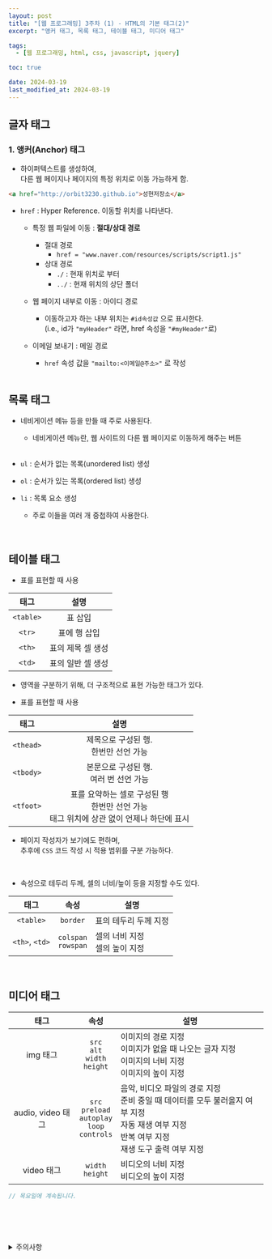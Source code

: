 ```yaml
---
layout: post
title: "[웹 프로그래밍] 3주차 (1) - HTML의 기본 태그(2)"
excerpt: "앵커 태그, 목록 태그, 테이블 태그, 미디어 태그"

tags:
  - [웹 프로그래밍, html, css, javascript, jquery]

toc: true

date: 2024-03-19
last_modified_at: 2024-03-19
---
```

## 글자 태그
### 1. 앵커(Anchor) 태그
- 하이퍼텍스트를 생성하여,  
다른 웹 페이지나 페이지의 특정 위치로 이동 가능하게 함.

```html
<a href="http://orbit3230.github.io">성현저장소</a>
```

- `href` : Hyper Reference. 이동할 위치를 나타낸다.
  - 특정 웹 파일에 이동 : **절대/상대 경로**
    - 절대 경로
      - `href = "www.naver.com/resources/scripts/script1.js"`
    - 상대 경로
      - `./` : 현재 위치로 부터
      - `../` : 현재 위치의 상단 폴더
  - 웹 페이지 내부로 이동 : 아이디 경로
    - 이동하고자 하는 내부 위치는 `#id속성값` 으로 표시한다.  
    (i.e., id가 `"myHeader"` 라면, href 속성을 `"#myHeader"`로)
  - 이메일 보내기 : 메일 경로
    - `href` 속성 값을 `"mailto:<이메일@주소>"` 로 작성  

    <br>

## 목록 태그
- 네비게이션 메뉴 등을 만들 때 주로 사용된다.  
  - 네비게이션 메뉴란, 웹 사이트의 다른 웹 페이지로 이동하게 해주는 버튼  
  <br>
- `ul` : 순서가 없는 목록(unordered list) 생성
- `ol` : 순서가 있는 목록(ordered list) 생성
- `li` : 목록 요소 생성

  - 주로 이들을 여러 개 중첩하여 사용한다.

<br>

## 테이블 태그
- 표를 표현할 때 사용

|태그|설명|
|:---:|:---:|
|`<table>`|표 삽입|
|`<tr>`|표에 행 삽입|
|`<th>`|표의 제목 셀 생성|
|`<td>`|표의 일반 셀 생성|

- 영역을 구분하기 위해, 더 구조적으로 표현 가능한 태그가 있다.  

- 표를 표현할 때 사용

|태그|설명|
|:---:|:---:|
|`<thead>`|제목으로 구성된 행.<br>한번만 선언 가능|
|`<tbody>`|본문으로 구성된 행.<br>여러 번 선언 가능|
|`<tfoot>`|표를 요약하는 셀로 구성된 행<br>한번만 선언 가능<br>태그 위치에 상관 없이 언제나 하단에 표시|

- 페이지 작성자가 보기에도 편하며,  
추후에 `CSS` 코드 작성 시 적용 범위를 구분 가능하다.

<br>

- 속성으로 테두리 두께, 셀의 너비/높이 등을 지정할 수도 있다.  

|태그|속성|설명
|:---:|:---:|---|
|`<table>`|`border`|표의 테두리 두께 지정|
|`<th>`, `<td>`|`colspan`<br>`rowspan`|셀의 너비 지정<br> 셀의 높이 지정|

<br>

## 미디어 태그

|태그|속성|설명|
|:---:|:---:|---|
|img 태그|`src`<br>`alt`<br>`width`<br>`height`|이미지의 경로 지정<br>이미지가 없을 때 나오는 글자 지정<br>이미지의 너비 지정<br>이미지의 높이 지정|
|audio, video 태그|`src`<br>`preload`<br>`autoplay`<br>`loop`<br>`controls`|음악, 비디오 파일의 경로 지정<br>준비 중일 때 데이터를 모두 불러올지 여부 지정<br>자동 재생 여부 지정<br>반복 여부 지정<br>재생 도구 출력 여부 지정|
|video 태그|`width`<br>`height`|비디오의 너비 지정<br>비디오의 높이 지정|

```java
// 목요일에 계속됩니다.
```

<br>
<br>
<br>
<br>
<details>
<summary>주의사항</summary>
<div markdown="1">

이 포스팅은 강원대학교 김아욱 교수님의 웹 프로그래밍 수업을 들으며 내용을 정리 한 것입니다.  
수업 내용에 대한 저작권은 교수님께 있으니,  
다른 곳으로의 무분별한 내용 복사를 자제해 주세요.

</div>
</details> 
